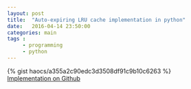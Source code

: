 ```yaml
---
layout: post
title:  "Auto-expiring LRU cache implementation in python"
date:   2016-04-14 23:50:00
categories: main
tags :
     - programming
     - python
---
```



{% gist haocs/a355a2c90edc3d3508df91c9b10c6263 %}  
[Implementation on Github](https://github.com/haocs/algorithm_practice/blob/master/libs/cache.py)
